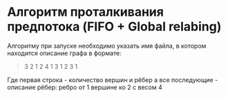 # Алгоритм проталкивания предпотока (FIFO + Global relabing)
Алгоритму при запуске необходимо указать имя файла, в котором находится описание графа в формате:

>3 2
>1 2 4
>1 3 1
>2 3 1

Где первая строка - количество вершин и рёбер
а все последующие - описание рёбер: ребро от 1 вершине ко 2 с весом 4
